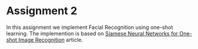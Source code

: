 # Assignment 2
In this assignment we implement Facial Recognition using one-shot learning. The implemention is based on [Siamese Neural Networks for One-shot Image Recognition](https://www.cs.cmu.edu/~rsalakhu/papers/oneshot1.pdf) article. 